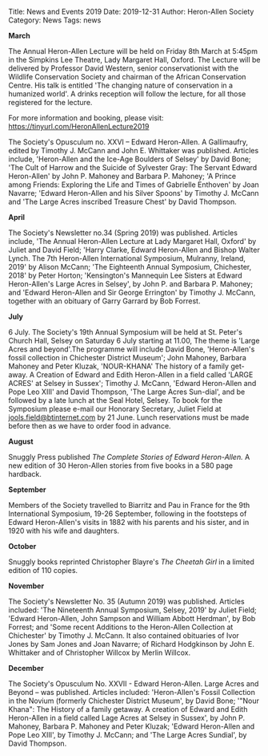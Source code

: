 Title: News and Events 2019
Date: 2019-12-31
Author: Heron-Allen Society
Category: News
Tags: news

**March**

The Annual Heron-Allen Lecture will be held on Friday 8th March at 5:45pm in the Simpkins Lee Theatre, Lady Margaret Hall, Oxford. The Lecture will be delivered by Professor David Western, senior conservationist with the Wildlife Conservation Society and chairman of the African Conservation Centre. His talk is entitled 'The changing nature of conservation in a humanized world'. A drinks reception will follow the lecture, for all those registered for the lecture.

For more information and booking, please visit: https://tinyurl.com/HeronAllenLecture2019

The Society's Opusculum no. XXVI – Edward Heron-Allen. A Gallimaufry, edited by Timothy J. McCann and John E. Whittaker was published. Articles include, 'Heron-Allen and the Ice-Age Boulders of Selsey' by David Bone; 'The Cult of Harrow and the Suicide of Sylvester Gray: The Servant Edward Heron-Allen' by John P. Mahoney and Barbara P. Mahoney; 'A Prince among Friends: Exploring the Life and Times of Gabrielle Enthoven' by Joan Navarre; 'Edward Heron-Allen and his Silver Spoons' by Timothy J. McCann and 'The Large Acres inscribed Treasure Chest' by David Thompson.

**April**

The Society's Newsletter no.34 (Spring 2019) was published. Articles include, 'The Annual Heron-Allen Lecture at Lady Margaret Hall, Oxford' by Juliet and David Field; 'Harry Clarke, Edward Heron-Allen and Bishop Walter Lynch. The 7th Heron-Allen International Symposium, Mulranny, Ireland, 2019' by Alison McCann; 'The Eighteenth Annual Symposium, Chichester, 2018' by Peter Horton; 'Kensington's Mannequin Lee Sisters at Edward Heron-Allen's Large Acres in Selsey', by John P. and Barbara P. Mahoney; and 'Edward Heron-Allen and Sir George Errington' by Timothy J. McCann, together with an obituary of Garry Garrard by Bob Forrest.

**July**

6 July. The Society's 19th Annual Symposium will be held at St. Peter's Church Hall, Selsey on Saturday 6 July starting at 11.00, The theme is 'Large Acres and beyond'.The programme will include David Bone, 'Heron-Allen's fossil collection in Chichester District Museum'; John Mahoney, Barbara Mahoney and Peter Kluzak, 'NOUR-KHANA' The history of a family get-away. A Creation of Edward and Edith Heron-Allen in a field called 'LARGE ACRES' at Selsey in Sussex'; Timothy J. McCann, 'Edward Heron-Allen and Pope Leo XIII' and David Thompson, 'The Large Acres Sun-dial', and be followed by a late lunch at the Seal Hotel, Selsey. To book for the Symposium please e-mail our Honorary Secretary, Juliet Field at jools.field@btinternet.com by 21 June. Lunch reservations must be made before then as we have to order food in advance.

**August**

Snuggly Press published *The Complete Stories of Edward Heron-Allen.* A new edition of 30 Heron-Allen stories from five books in a 580 page hardback.

**September**

Members of the Society travelled to Biarritz and Pau in France for the 9th International Symposium, 19-26 September, following in the footsteps of Edward Heron-Allen's visits in 1882 with his parents and his sister, and in 1920 with his wife and daughters.

**October**

Snuggly books reprinted Christopher Blayre's *The Cheetah Girl* in a limited edition of 110 copies.

**November**

The Society's Newsletter No. 35 (Autumn 2019) was published. Articles included: 'The Nineteenth Annual Symposium, Selsey, 2019' by Juliet Field; 'Edward Heron-Allen, John Sampson and William Abbott Herdman', by Bob Forrest; and 'Some recent Additions to the Heron-Allen Collection at Chichester' by Timothy J. McCann. It also contained obituaries of Ivor Jones by Sam Jones and Joan Navarre; of Richard Hodgkinson by John E. Whittaker and of Christopher Willcox by Merlin Willcox.

**December**

The Society's Opusculum No. XXVII - Edward Heron-Allen. Large Acres and Beyond – was published. Articles included: 'Heron-Allen's Fossil Collection in the Novium (formerly Chichester District Museum', by David Bone; '"Nour Khana": The History of a family getaway. A creation of Edward and Edith Heron-Allen in a field called Lage Acres at Selsey in Sussex', by John P. Mahoney, Barbara P. Mahoney and Peter Kluzak; 'Edward Heron-Allen and Pope Leo XIII', by Timothy J. McCann; and 'The Large Acres Sundial', by David Thompson.
